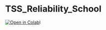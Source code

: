 # TSS_Reliability_School
[![Open in Colab](https://colab.research.google.com/assets/colab-badge.svg)]()l
